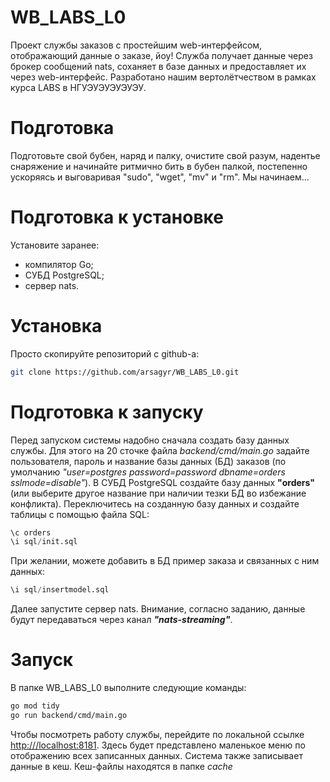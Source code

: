 # WB_LABS_L0 
Проект службы заказов с простейшим web-интерфейсом, отображающий данные о заказе, йоу! Служба получает данные через брокер сообщений nats, соханяет в базе данных и предоставляет их через web-интерфейс.
Разработано нашим вертолётчеством в рамках курса LABS в НГУЭУЭУЭУЭУЭУ.

# Подготовка
Подготовьте свой бубен, наряд и палку, очистите свой разум, надентье снаряжение и начинайте ритмично бить в бубен палкой, постепенно ускоряясь и выговаривая "sudo", "wget", "mv" и "rm". Мы начинаем...

# Подготовка к установке
Установите заранее:

* компилятор Go;
* СУБД PostgreSQL;
* сервер nats.

# Установка
Просто скопируйте репозиторий с github-а:
```bash
git clone https://github.com/arsagyr/WB_LABS_L0.git
```

# Подготовка к запуску

Перед запуском системы надобно сначала создать базу данных службы. Для этого на 20 сточке файла *backend/cmd/main.go* задайте пользователя, пароль и название базы данных (БД) заказов (по умолчанию *"user=postgres password=password dbname=orders sslmode=disable"*). В СУБД PostgreSQL создайте базу данных **"orders"** (или выберите другое название при наличии тезки БД во избежание конфликта). Переключитесь на созданную базу данных и создайте таблицы с помощью файла SQL:
```SQL
\c orders
\i sql/init.sql
```
При желании, можете добавить в БД пример заказа и связанных с ним данных:
```SQL
\i sql/insertmodel.sql
```
Далее запустите сервер nats. Внимание, согласно заданию, данные будут передаваться через канал ***"nats-streaming"***.

# Запуск
В папке WB_LABS_L0 выполните следующие команды:
```bash
go mod tidy
go run backend/cmd/main.go
```
Чтобы посмотреть работу службы, перейдите по локальной ссылке [http:///localhost:8181](https://localhost:8181/). Здесь будет представлено маленькое меню по отображению всех записанных данных. Система также записывает данные в кеш. Кеш-файлы находятся в папке *cache*

